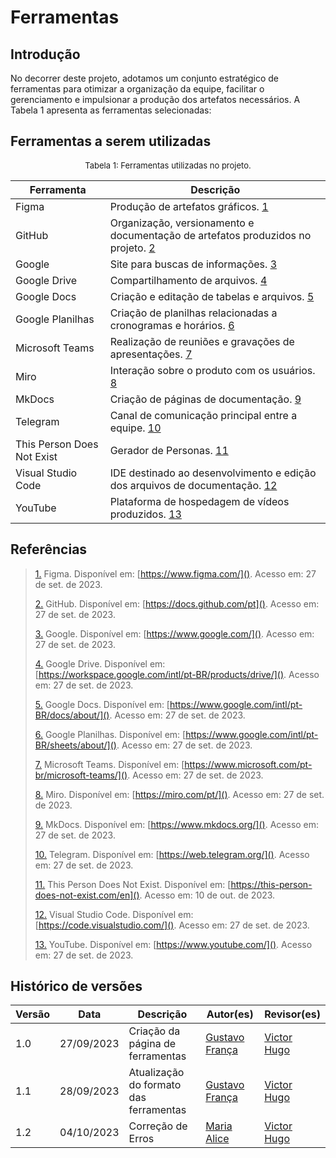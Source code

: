 # Ferramentas



## Introdução

<p>No decorrer deste projeto, adotamos um conjunto estratégico de ferramentas para otimizar a organização da equipe, facilitar o gerenciamento e impulsionar a produção dos artefatos necessários. A Tabela 1 apresenta as ferramentas selecionadas:</p>



## Ferramentas a serem utilizadas

<font size="2"><p style="text-align: center">Tabela 1: Ferramentas utilizadas no projeto.</p></font>
<center>

| Ferramenta         | Descrição                                                                                                         |
| ------------------ | ----------------------------------------------------------------------------------------------------------------- |
| Figma              | Produção de artefatos gráficos. <a id="anchor_1" href="#FRM1">1</a>                                               |
| GitHub             | Organização, versionamento e documentação de artefatos produzidos no projeto. <a id="anchor_2" href="#FRM2">2</a> |
| Google             | Site para buscas de informações. <a id="anchor_3" href="#FRM3">3</a>                                              |
| Google Drive       | Compartilhamento de arquivos. <a id="anchor_4" href="#FRM4">4</a>                                                 |
| Google Docs        | Criação e editação de tabelas e arquivos. <a id="anchor_5" href="#FRM5">5</a>                                     |
| Google Planilhas   | Criação de planilhas relacionadas a cronogramas e horários. <a id="anchor_6" href="#FRM6">6</a>                   |
| Microsoft Teams    | Realização de reuniões e gravações de apresentações. <a id="anchor_7" href="#FRM7">7</a>                          |
| Miro               | Interação sobre o produto com os usuários. <a id="anchor_8" href="#FRM8">8</a>                                    |
| MkDocs             | Criação de páginas de documentação. <a id="anchor_9" href="#FRM9">9</a>                                           |
| Telegram           | Canal de comunicação principal entre a equipe. <a id="anchor_10" href="#FRM10">10</a>                             |
| This Person Does Not Exist           | Gerador de Personas. <a id="anchor_11" href="#FRM11">11</a>                             |
| Visual Studio Code | IDE destinado ao desenvolvimento e edição dos arquivos de documentação. <a id="anchor_12" href="#FRM12">12</a>    |
| YouTube            | Plataforma de hospedagem de vídeos produzidos. <a id="anchor_13" href="#FRM13">13</a>                             |


</center>



## Referências 

> <a id="FRM3" href="#anchor_1">1.</a> Figma. Disponível em: [https://www.figma.com/](). Acesso em: 27 de set. de 2023.
>
> <a id="FRM1" href="#anchor_2">2.</a> GitHub. Disponível em: [https://docs.github.com/pt](). Acesso em: 27 de set. de 2023.
>
> <a id="FRM8" href="#anchor_3">3.</a> Google. Disponível em: [https://www.google.com/](). Acesso em: 27 de set. de 2023.
>
> <a id="FRM10" href="#anchor_4">4.</a> Google Drive. Disponível em: [https://workspace.google.com/intl/pt-BR/products/drive/](). Acesso em: 27 de set. de 2023.
>
> <a id="FRM9" href="#anchor_5">5.</a> Google Docs. Disponível em: [https://www.google.com/intl/pt-BR/docs/about/](). Acesso em: 27 de set. de 2023.
>
> <a id="FRM8" href="#anchor_6">6.</a> Google Planilhas. Disponível em: [https://www.google.com/intl/pt-BR/sheets/about/](). Acesso em: 27 de set. de 2023.
>
> <a id="FRM2" href="#anchor_7">7.</a> Microsoft Teams. Disponível em: [https://www.microsoft.com/pt-br/microsoft-teams/](). Acesso em: 27 de set. de 2023.
>
> <a id="FRM13" href="#anchor_8">8.</a> Miro. Disponível em: [https://miro.com/pt/](). Acesso em: 27 de set. de 2023.
>
> <a id="FRM4" href="#anchor_9">9.</a> MkDocs. Disponível em: [https://www.mkdocs.org/](). Acesso em: 27 de set. de 2023.
>
> <a id="FRM11" href="#anchor_10">10.</a> Telegram. Disponível em: [https://web.telegram.org/](). Acesso em: 27 de set. de 2023.
>
> <a id="FRM11" href="#anchor_11">11.</a> This Person Does Not Exist. Disponível em: [https://this-person-does-not-exist.com/en](). Acesso em: 10 de out. de 2023.
>
> <a id="FRM5" href="#anchor 12">12.</a> Visual Studio Code. Disponível em: [https://code.visualstudio.com/](). Acesso em: 27 de set. de 2023.
>
> <a id="FRM7" href="#anchor_13">13.</a> YouTube. Disponível em: [https://www.youtube.com/](). Acesso em: 27 de set. de 2023.



## Histórico de versões

| Versão |    Data    | Descrição                              | Autor(es)                                | Revisor(es)                                    |
| ------ | :--------: | -------------------------------------- | ---------------------------------------- | ---------------------------------------------- |
| 1.0    | 27/09/2023 | Criação da página de ferramentas       | [Gustavo França](https://github.com/gustavofbs) | [Victor Hugo](https://github.com/ViictorHugoo) |
| 1.1    | 28/09/2023 | Atualização do formato das ferramentas | [Gustavo França](https://github.com/gustavofbs) | [Victor Hugo](https://github.com/ViictorHugoo) |
| 1.2    | 04/10/2023 | Correção de Erros        | [Maria Alice](https://github.com/Maliz30) | [Victor Hugo](https://github.com/ViictorHugoo)|

